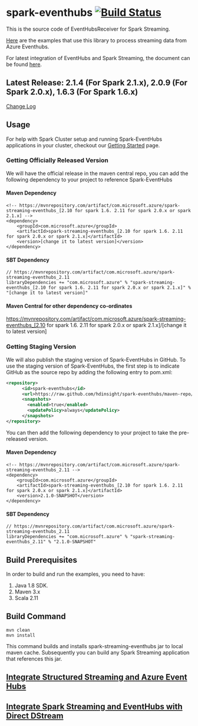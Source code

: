 # spark-eventhubs [![Build Status](https://travis-ci.org/hdinsight/spark-eventhubs.svg?branch=master)](https://travis-ci.org/hdinsight/spark-eventhubs)
This is the source code of EventHubsReceiver for Spark Streaming.

[Here](https://github.com/hdinsight/spark-eventhubs/tree/master/examples) are the examples that use this library to process streaming data from Azure Eventhubs.

For latest integration of EventHubs and Spark Streaming, the document can be found [here](docs/direct_stream.md).

## Latest Release: 2.1.4 (For Spark 2.1.x), 2.0.9 (For Spark 2.0.x), 1.6.3 (For Spark 1.6.x)

[Change Log](docs/change_log.md)

## Usage
For help with Spark Cluster setup and running Spark-EventHubs applications in your cluster, checkout our [Getting Started](docs/getting_started.md) page.

### Getting Officially Released Version

We will have the official release in the maven central repo, you can add the following dependency to your project to reference Spark-EventHubs

#### Maven Dependency
    <!-- https://mvnrepository.com/artifact/com.microsoft.azure/spark-streaming-eventhubs_[2.10 for spark 1.6. 2.11 for spark 2.0.x or spark 2.1.x] -->
    <dependency>
        <groupId>com.microsoft.azure</groupId>
        <artifactId>spark-streaming-eventhubs_[2.10 for spark 1.6. 2.11 for spark 2.0.x or spark 2.1.x]</artifactId>
        <version>[change it to latest version]</version>
    </dependency>

#### SBT Dependency
    // https://mvnrepository.com/artifact/com.microsoft.azure/spark-streaming-eventhubs_2.11
    libraryDependencies += "com.microsoft.azure" % "spark-streaming-eventhubs_[2.10 for spark 1.6. 2.11 for spark 2.0.x or spark 2.1.x]" % "[change it to latest version]"

#### Maven Central for other dependency co-ordinates

https://mvnrepository.com/artifact/com.microsoft.azure/spark-streaming-eventhubs_[2.10 for spark 1.6. 2.11 for spark 2.0.x or spark 2.1.x]/[change it to latest version]

### Getting Staging Version

We will also publish the staging version of Spark-EventHubs in GitHub. To use the staging version of Spark-EventHubs, the first step is to indicate GitHub as the source repo by adding the following entry to pom.xml:

```xml
<repository>
      <id>spark-eventhubs</id>
      <url>https://raw.github.com/hdinsight/spark-eventhubs/maven-repo/</url>
      <snapshots>
        <enabled>true</enabled>
        <updatePolicy>always</updatePolicy>
      </snapshots>
</repository>
```

You can then add the following dependency to your project to take the pre-released version.

#### Maven Dependency
    <!-- https://mvnrepository.com/artifact/com.microsoft.azure/spark-streaming-eventhubs_2.11 -->
    <dependency>
        <groupId>com.microsoft.azure</groupId>
        <artifactId>spark-streaming-eventhubs_[2.10 for spark 1.6. 2.11 for spark 2.0.x or spark 2.1.x]</artifactId>
        <version>2.1.0-SNAPSHOT</version>
    </dependency>

#### SBT Dependency
    // https://mvnrepository.com/artifact/com.microsoft.azure/spark-streaming-eventhubs_2.11
    libraryDependencies += "com.microsoft.azure" % "spark-streaming-eventhubs_2.11" % "2.1.0-SNAPSHOT"

## Build Prerequisites

In order to build and run the examples, you need to have:

1. Java 1.8 SDK.
2. Maven 3.x
3. Scala 2.11

## Build Command
    mvn clean
    mvn install 
This command builds and installs spark-streaming-eventhubs jar to local maven cache. Subsequently you can build any Spark Streaming application that references this jar.

## [Integrate Structured Streaming and Azure Event Hubs](docs/ss.md)

## [Integrate Spark Streaming and EventHubs with Direct DStream](docs/direct_stream.md)

